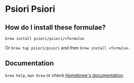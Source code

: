 # Psiori Psiori

## How do I install these formulae?

`brew install psiori/psiori/<formula>`

Or `brew tap psiori/psiori` and then `brew install <formula>`.

## Documentation

`brew help`, `man brew` or check [Homebrew's documentation](https://docs.brew.sh).
